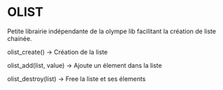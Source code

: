 # OLIST

Petite librairie indépendante de la olympe lib facilitant la création de liste chainée.

olist_create() -> Création de la liste

olist_add(list, value) -> Ajoute un élement dans la liste

olist_destroy(list) -> Free la liste et ses élements